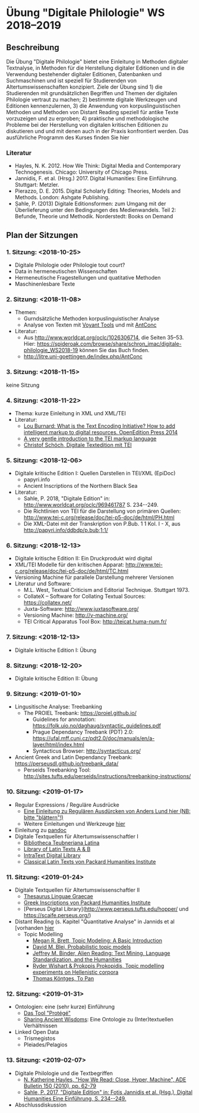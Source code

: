 # Übung "Digitale Philologie" WS 2018–2019
## Beschreibung
Die Übung "Digitale Philologie" bietet eine Einleitung in Methoden digitaler
Textnalyse, in Methoden für die Herstellung digitaler Editionen und in die
Verwendung bestehender digitaler Editionen, Datenbanken und Suchmaschinen und ist
speziell für Studierenden von Altertumswissenschaften konzipiert. Ziele der Übung
sind 1) die Studierenden mit grundsätzlichen Begriffen und Themen der digitalen
Philologie vertraut zu machen; 2) bestimmte digitale Werkzeugen und Editionen
kennenzulernen, 3) die Anwendung von korpuslinguistischen Methoden und Methoden von
Distant Reading speziell für antike Texte vorzuzeigen und zu erproben; 4)
praktische und methodologische Probleme bei der Herstellung von digitalen
kritischen Editionen zu diskutieren und und mit denen auch in der Praxis
konfrontiert werden.
Das ausführliche Programm des Kurses finden Sie hier 
### Literatur
- Hayles, N. K. 2012. How We Think: Digital Media and Contemporary
  Technogenesis. Chicago: University of Chicago Press.
- Jannidis, F. et al. (Hrsg.) 2017. Digital Humanities: Eine Einführung. Stuttgart: Metzler.
- Pierazzo, D. E. 2015. Digital Scholarly Editing: Theories, Models and
  Methods. London: Ashgate Publishing.
- Sahle, P. (2013) Digitale Editionsformen: zum Umgang mit der Überlieferung unter
  den Bedingungen des Medienwandels. Teil 2: Befunde, Theorie und
  Methodik. Norderstedt: Books on Demand
## Plan der Sitzungen
### 1. Sitzung: <2018-10-25>
- Digitale Philologie oder Philologie tout court?
- Data in hermeneutischen Wissenschaften
- Hermeneutische Fragestellungen und quatitative Methoden
- Maschinenlesbare Texte
### 2. Sitzung: <2018-11-08>
- Themen:
  - Gurndsätzliche Methoden korpuslinguistischer Analyse
  - Analyse von Texten mit [Voyant Tools](https://voyant-tools.org/) und mit [AntConc](http://www.laurenceanthony.net/software/antconc/)
- Literatur:
  - Aus http://www.worldcat.org/oclc/1026306714, die Seiten 35–53. Hier:
    https://spideroak.com/browse/share/schron_imac/digitale-philologie_WS2018-19
    können Sie das Buch finden.
  - http://litre.uni-goettingen.de/index.php/AntConc
### 3. Sitzung: <2018-11-15>
keine Sitzung
### 4. Sitzung: <2018-11-22>
- Thema: kurze Einleitung in XML und XML/TEI
- Literatur: 
  - [Lou Burnard: What is the Text Encoding Initiative? How to add intelligent
    markup to digital resources. OpenEdition Press 2014](
    http://books.openedition.org/oep/426)
  - [A very gentle introduction to the TEI markup
    language](http://www.tei-c.org/Vault/Tutorials/mueller-index.htm)
  - [Christof Schöch, Digitale Textedition mit TEI](https://de.dariah.eu/tei-tutorial)
### 5. Sitzung: <2018-12-06>
- Digitale kritische Edition I: Quellen Darstellen in TEI/XML (EpiDoc)
  - papyri.info
  - Ancient Inscriptions of the Northern Black Sea
- Literatur:
  - Sahle, P. 2018, "Digitale Edition" in: http://www.worldcat.org/oclc/969461787
    S. 234--249.
  - Die Richtlinien von TEI für die Darstellung von primären Quellen:
    http://www.tei-c.org/release/doc/tei-p5-doc/de/html/PH.html
  - Die XML-Datei mit der Transkription von P.Bub. 1 1 Kol. I - X, aus
    http://papyri.info/ddbdp/p.bub;1;1/
### 6. Sitzung: <2018-12-13>
- Digitale kritische Edition II: Ein Druckprodukt wird digital
- XML/TEI Modelle für den kritischen Apparat: http://www.tei-c.org/release/doc/tei-p5-doc/de/html/TC.html
- Versioning Machine für parallele Darstellung mehrerer Versionen
- Literatur und Software:
  - M.L. West, Textual Criticism and Editorial Technique. Stuttgart 1973.
  - CollateX – Software for Collating Textual Sources: https://collatex.net/
  - Juxta-Software: http://www.juxtasoftware.org/
  - Versioning Machine: http://v-machine.org/
  - TEI Critical Apparatus Tool Box: http://teicat.huma-num.fr/
### 7. Sitzung: <2018-12-13>
- Digitale kritische Edition I: Übung
### 8. Sitzung: <2018-12-20>
- Digitale kritische Edition II: Übung
### 9. Sitzung: <2019-01-10>
- Lingusitische Analyse: Treebanking
  - The PROIEL Treebank: https://proiel.github.io/
	- Guidelines for annotation: https://folk.uio.no/daghaug/syntactic_guidelines.pdf
	- Prague Dependancy Treebank (PDT) 2.0: https://ufal.mff.cuni.cz/pdt2.0/doc/manuals/en/a-layer/html/index.html
	- Syntacticus Browser: http://syntacticus.org/
 - Ancient Greek and Latin Dependancy Treebank:
   https://perseusdl.github.io/treebank_data/
   - Perseids Treebanking Tool:
     http://sites.tufts.edu/perseids/instructions/treebanking-instructions/
### 10. Sitzung: <2019-01-17>
- Regular Expressions / Reguläre Ausdrücke
  - [Eine Einleitung zu Regulären Ausdürcken von Anders Lund hier (NB:
    bitte "blättern"!)](https://www.tu-chemnitz.de/urz/archiv/kursunterlagen/linux-bedienung/KDE3/ORIGINALE/kate/regular-expressions.html)
  - Weitere Einleitungen und Werkzeuge [hier](https://wiki.selfhtml.org/wiki/Regul%C3%A4rer_Ausdruck)
- Einleitung zu [pandoc](https://pandoc.org/MANUAL.html)
- Digitale Textquellen für Altertumswissenschaftler I
  - [Bibliotheca Teubneriana Latina](https://www.degruyter.com/view/db/btl)
  - [Library of Latin Texts A & B](http://apps.brepolis.net/BrepolisPortal/default.aspx)
  - [IntraText Digital Library](http://www.intratext.com/LAT/)
  - [Classical Latin Texts von Packard Humanities Institute](https://latin.packhum.org/)
### 11. Sitzung: <2019-01-24>
- Digitale Textquellen für Altertumswissenschaftler II
  - [Thesaurus Linguae Graecae](http://www.tlg.uci.edu/)
  - [Greek Inscriptions von Packard Humanities Institute](https://epigraphy.packhum.org/)
  - [Perseus Digital Library](http://www.perseus.tufts.edu/hopper/ und https://scaife.perseus.org/)
- Distant Reading (s. Kapitel "Quantitative Analyse" in Jannids et al
  [vorhanden [hier](https://spideroak.com/browse/share/sschron/digitale-philologie_WS2018-19)
  - Topic Modelling
	- [Megan R. Brett, Topic Modeling: A Basic Introduction](http://journalofdigitalhumanities.org/2-1/topic-modeling-a-basic-introduction-by-megan-r-brett/)
	- [David M. Blei, Probabilistic topic models](https://dl.acm.org/citation.cfm?id=2133826)
	- [Jeffrey M. Binder, Alien Reading: Text Mining, Language
      Standardization, and the Humanities](http://dhdebates.gc.cuny.edu/debates/text/69)
	- [Ryder Wishart & Prokopis Prokopidis, Topic modelling experiments
      on Hellenistic corpora](http://ceur-ws.org/Vol-1786/wishart.pdf)
	- [Thomas Köntges, To Pan](https://github.com/ThomasK81/ToPan)
### 12. Sitzung: <2019-01-31>
- Ontologien: eine (sehr kurze) Einführung
  - [Das Tool "Protégé"](https://protege.stanford.edu/)
  - [Sharing Ancient Wisdoms](http://www.ancientwisdoms.ac.uk/): Eine Ontologie zu (Inter)textuellen Verhältnissen
- Linked Open Data 
  - Trismegistos
  - Pleiades/Pelagios
### 13. Sitzung: <2019-02-07>
- Digitale Philologie und die Textbegriffen
  - [N. Katherine Hayles, "How We Read: Close, Hyper, Machine", ADE
    Bulletin 150 (2010),
    pp. 62-79](https://www.ade.mla.org/bulletin/article/ade.150.62)
  - [Sahle, P. 2017, "Digitale Edition" in: Fotis Jannidis et
    al. (Hsg.), Digital Humanities Eine Einführung, S. 234--249.](https://spideroak.com/share/ONZWG2DSN5XA/digitale-philologie_WS2018-19/Users/s8stchro/Documents/EigeneDateien/uni-freiburg/2018%E2%80%931019%20WS/digitale-philologie/digitale_philologie-bibliographie/Sahle_Digitale%20Edition.pdf)
- Abschlussdiskussion
